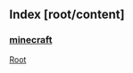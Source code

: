 ## Index [root/content]
### [minecraft](./minecraft)
[Root](/)

<head><style>blockquote h6 {
    line-height:0!important
}
  </style>
</head>
